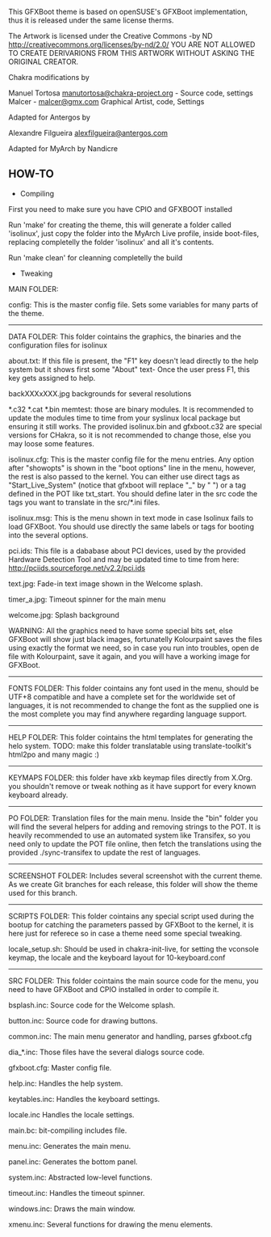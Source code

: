 This GFXBoot theme is based on openSUSE's GFXBoot implementation,
thus it is released under the same license therms.

The Artwork is licensed under the Creative Commons -by ND
http://creativecommons.org/licenses/by-nd/2.0/
YOU ARE NOT ALLOWED TO CREATE DERIVARIONS FROM THIS ARTWORK
WITHOUT ASKING THE ORIGINAL CREATOR.

Chakra modifications by 

Manuel Tortosa <manutortosa@chakra-project.org> - Source code, settings
Malcer - <malcer@gmx.com> Graphical Artist, code, Settings 

Adapted for Antergos by

Alexandre Filgueira <alexfilgueira@antergos.com>

Adapted for MyArch by Nandicre

HOW-TO
---------------------------------------------------------------

* Compiling

First you need to make sure you have CPIO and GFXBOOT installed

Run 'make' for creating the theme,
this will generate a folder called 'isolinux', just copy the folder into 
the MyArch Live profile, inside boot-files, replacing completelly 
the folder 'isolinux' and all it's contents.

Run 'make clean' for cleanning completelly the build


* Tweaking

MAIN FOLDER:

config: This is the master config file. Sets some variables for many parts of the theme.

-------------

DATA FOLDER: This folder cointains the graphics, the binaries and the configuration files for isolinux

about.txt: If this file is present, the "F1" key doesn't lead directly to the help system
but it shows first some "About" text- Once the user press F1, this key gets assigned to help.

backXXXxXXX.jpg backgrounds for several resolutions

*.c32 *.cat *.bin memtest: those are binary modules. It is recommended to update the modules
time to time from your syslinux local package but ensuring it still works. The provided
isolinux.bin and gfxboot.c32 are special versions for CHakra,  so it is not recommended to 
change those, else you may loose some features.

isolinux.cfg: This is the master config file for the menu entries. Any option after "showopts" is 
shown in the "boot options" line in the menu, however, the rest is also passed to the kernel. You
can either use direct tags as "Start_Live_System" (notice that gfxboot will replace "_" by " ") or
a tag defined in the POT like txt_start. You should define later in the src code the tags you want to
translate in the src/*.ini files.

isolinux.msg: This is the menu shown in text mode in case Isolinux fails to load GFXBoot. You should
use directly the same labels or tags for booting into the several options.

pci.ids: This file is a dababase about PCI devices, used by the provided Hardware Detection Tool and
may be updated time to time from here: http://pciids.sourceforge.net/v2.2/pci.ids

text.jpg: Fade-in text image shown in the Welcome splash.

timer_a.jpg: Timeout spinner for the main menu

welcome.jpg: Splash background

WARNING: All the graphics need to have some special bits set, else GFXBoot will show just black images,
fortunatelly Kolourpaint saves the files using exactly the format we need, so in case you run into
troubles, open de file with Kolourpaint, save it again, and you will have a working image for GFXBoot.

--------------

FONTS FOLDER: This folder cointains any font used in the menu, should be UTF+8 compatible and have
a complete set for the worldwide set of languages, it is not recommended to change the font as the
supplied one is the most complete you may find anywhere regarding language support.

--------------

HELP FOLDER: This folder cointains the html templates for generating the helo system.
TODO: make this folder translatable using translate-toolkit's html2po and many magic :)

--------------

KEYMAPS FOLDER: this folder have xkb keymap files directly from X.Org. you shouldn't remove or 
tweak nothing as it have support for every known keyboard already.

--------------

PO FOLDER: Translation files for the main menu. Inside the "bin" folder you will find the several
helpers for adding and removing strings to the POT. It is heavily recommended to use an automated 
system like Transifex, so you need only to update the POT file online, then fetch the translations
using the provided ./sync-transifex to update the rest of languages.

---------------

SCREENSHOT FOLDER: Includes several screenshot with the current theme. As we create Git branches
for each release, this folder will show the theme used for this branch.

-----------------


SCRIPTS FOLDER: This folder cointains any special script used during the bootup for catching the 
parameters passed by GFXBoot to the kernel, it is here just for referece so in case a theme need 
some special tweaking.

locale_setup.sh: Should be used in chakra-init-live, for setting the vconsole keymap, the 
locale and the keyboard layout for 10-keyboard.conf

----------------

SRC FOLDER: This folder cointains the main source code for the menu, you need to have GFXBoot
and CPIO installed in order to compile it.

bsplash.inc: Source code for the Welcome splash.

button.inc: Source code for drawing buttons.

common.inc: The main menu generator and handling, parses gfxboot.cfg

dia_*.inc: Those files have the several dialogs source code.

gfxboot.cfg: Master config file.

help.inc: Handles the help system.

keytables.inc: Handles the keyboard settings.

locale.inc Handles the locale settings.

main.bc: bit-compiling includes file.

menu.inc: Generates the main menu.

panel.inc: Generates the bottom panel.

system.inc: Abstracted low-level functions.

timeout.inc: Handles the timeout spinner.

windows.inc: Draws the main window.

xmenu.inc: Several functions for drawing the menu elements.

